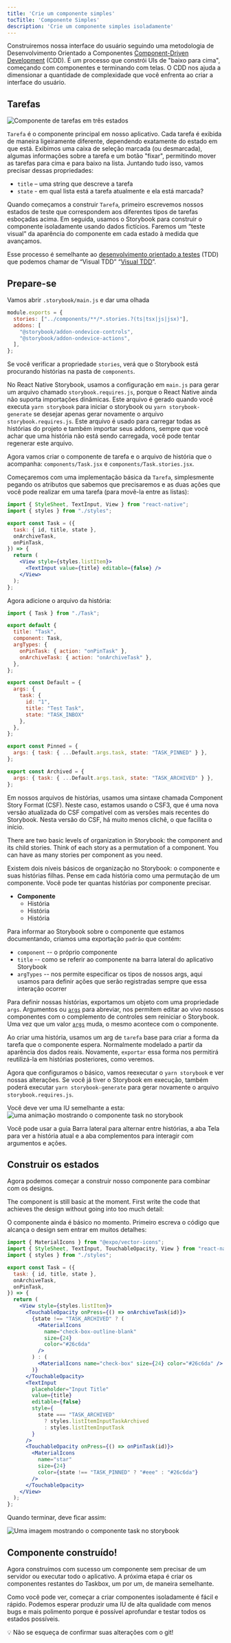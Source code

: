 ```yaml
---
title: 'Crie um componente simples'
tocTitle: 'Componente Simples'
description: 'Crie um componente simples isoladamente'
---
```


Construiremos nossa interface do usuário seguindo uma metodologia de Desenvolvimento Orientado a Componentes [Component-Driven Development](https://www.componentdriven.org/) (CDD). É um processo que constrói UIs de "baixo para cima", começando com componentes e terminando com telas. O CDD nos ajuda a dimensionar a quantidade de complexidade que você enfrenta ao criar a interface do usuário.

## Tarefas

![Componente de tarefas em três estados](/intro-to-storybook/task-states-learnstorybook.png)

`Tarefa` é o componente principal em nosso aplicativo. Cada tarefa é exibida de maneira ligeiramente diferente, dependendo exatamente do estado em que está. Exibimos uma caixa de seleção marcada (ou desmarcada), algumas informações sobre a tarefa e um botão "fixar", permitindo mover as tarefas para cima e para baixo na lista. Juntando tudo isso, vamos precisar dessas propriedades:

- `title` – uma string que descreve a tarefa
- `state` - em qual lista está a tarefa atualmente e ela está marcada?

Quando começamos a construir `Tarefa`, primeiro escrevemos nossos estados de teste que correspondem aos diferentes tipos de tarefas esboçadas acima. Em seguida, usamos o Storybook para construir o componente isoladamente usando dados fictícios. Faremos um “teste visual” da aparência do componente em cada estado à medida que avançamos.

Esse processo é semelhante ao [desenvolvimento orientado a testes](https://en.wikipedia.org/wiki/Test-driven_development) (TDD) que podemos chamar de “Visual TDD” “[Visual TDD](https://www.chromatic.com/blog/visual-test-driven-development)”.

## Prepare-se

Vamos abrir `.storybook/main.js` e dar uma olhada

```js:title=.storybook/main.js
module.exports = {
  stories: ["../components/**/*.stories.?(ts|tsx|js|jsx)"],
  addons: [
    "@storybook/addon-ondevice-controls",
    "@storybook/addon-ondevice-actions",
  ],
};
```

Se você verificar a propriedade `stories`, verá que o Storybook está procurando histórias na pasta de `components`.

No React Native Storybook, usamos a configuração em `main.js` para gerar um arquivo chamado `storybook.requires.js`, porque o React Native ainda não suporta importações dinâmicas. Este arquivo é gerado quando você executa `yarn storybook` para iniciar o storybook ou `yarn storybook-generate` se desejar apenas gerar novamente o arquivo `storybook.requires.js`. Este arquivo é usado para carregar todas as histórias do projeto e também importar seus addons, sempre que você achar que uma história não está sendo carregada, você pode tentar regenerar este arquivo.

Agora vamos criar o componente de tarefa e o arquivo de história que o acompanha: `components/Task.jsx` e `components/Task.stories.jsx`.

Começaremos com uma implementação básica da `Tarefa`, simplesmente pegando os atributos que sabemos que precisaremos e as duas ações que você pode realizar em uma tarefa (para movê-la entre as listas):

```jsx:title=components/Task.jsx
import { StyleSheet, TextInput, View } from "react-native";
import { styles } from "./styles";

export const Task = ({
  task: { id, title, state },
  onArchiveTask,
  onPinTask,
}) => {
  return (
    <View style={styles.listItem}>
      <TextInput value={title} editable={false} />
    </View>
  );
};
```

Agora adicione o arquivo da história:

```jsx:title=components/Task.stories.jsx
import { Task } from "./Task";

export default {
  title: "Task",
  component: Task,
  argTypes: {
    onPinTask: { action: "onPinTask" },
    onArchiveTask: { action: "onArchiveTask" },
  },
};

export const Default = {
  args: {
    task: {
      id: "1",
      title: "Test Task",
      state: "TASK_INBOX"
    },
  },
};

export const Pinned = {
  args: { task: { ...Default.args.task, state: "TASK_PINNED" } },
};

export const Archived = {
  args: { task: { ...Default.args.task, state: "TASK_ARCHIVED" } },
};
```

Em nossos arquivos de histórias, usamos uma sintaxe chamada Component Story Format (CSF). Neste caso, estamos usando o CSF3, que é uma nova versão atualizada do CSF ​​compatível com as versões mais recentes do Storybook. Nesta versão do CSF, há muito menos clichê, o que facilita o início.

There are two basic levels of organization in Storybook: the component and its child stories. Think of each story as a permutation of a component. You can have as many stories per component as you need.

Existem dois níveis básicos de organização no Storybook: o componente e suas histórias filhas. Pense em cada história como uma permutação de um componente. Você pode ter quantas histórias por componente precisar.

- **Componente**
  - História
  - História
  - História

Para informar ao Storybook sobre o componente que estamos documentando, criamos uma exportação `padrão` que contém:

- `component` -- o próprio componente
- `title` -- como se referir ao componente na barra lateral do aplicativo Storybook
- `argTypes` -- nos permite especificar os tipos de nossos args, aqui usamos para definir ações que serão registradas sempre que essa interação ocorrer

Para definir nossas histórias, exportamos um objeto com uma propriedade `args`. Argumentos ou [`args`](https://storybook.js.org/docs/react/writing-stories/args) para abreviar, nos permitem editar ao vivo nossos componentes com o complemento de controles sem reiniciar o Storybook. Uma vez que um valor [`args`](https://storybook.js.org/docs/react/writing-stories/args) muda, o mesmo acontece com o componente.

Ao criar uma história, usamos um arg de `tarefa` base para criar a forma da tarefa que o componente espera. Normalmente modelado a partir da aparência dos dados reais. Novamente, `exportar` essa forma nos permitirá reutilizá-la em histórias posteriores, como veremos.

Agora que configuramos o básico, vamos reexecutar o `yarn storybook` e ver nossas alterações. Se você já tiver o Storybook em execução, também poderá executar `yarn storybook-generate` para gerar novamente o arquivo `storybook.requires.js`.

Você deve ver uma IU semelhante a esta:
![uma animação mostrando o componente task no storybook](/intro-to-storybook/react-native-task-component.gif)

Você pode usar a guia Barra lateral para alternar entre histórias, a aba Tela para ver a história atual e a aba complementos para interagir com argumentos e ações.

## Construir os estados

Agora podemos começar a construir nosso componente para combinar com os designs.

The component is still basic at the moment. First write the code that achieves the design without going into too much detail:

O componente ainda é básico no momento. Primeiro escreva o código que alcança o design sem entrar em muitos detalhes:

```jsx:title=components/Task.jsx
import { MaterialIcons } from "@expo/vector-icons";
import { StyleSheet, TextInput, TouchableOpacity, View } from "react-native";
import { styles } from "./styles";

export const Task = ({
  task: { id, title, state },
  onArchiveTask,
  onPinTask,
}) => {
  return (
    <View style={styles.listItem}>
      <TouchableOpacity onPress={() => onArchiveTask(id)}>
        {state !== "TASK_ARCHIVED" ? (
          <MaterialIcons
            name="check-box-outline-blank"
            size={24}
            color="#26c6da"
          />
        ) : (
          <MaterialIcons name="check-box" size={24} color="#26c6da" />
        )}
      </TouchableOpacity>
      <TextInput
        placeholder="Input Title"
        value={title}
        editable={false}
        style={
          state === "TASK_ARCHIVED"
            ? styles.listItemInputTaskArchived
            : styles.listItemInputTask
        }
      />
      <TouchableOpacity onPress={() => onPinTask(id)}>
        <MaterialIcons
          name="star"
          size={24}
          color={state !== "TASK_PINNED" ? "#eee" : "#26c6da"}
        />
      </TouchableOpacity>
    </View>
  );
};
```

Quando terminar, deve ficar assim:

![Uma imagem mostrando o componente task no storybook](/intro-to-storybook/react-native-task-component-completed.gif)

## Componente construído!

Agora construímos com sucesso um componente sem precisar de um servidor ou executar todo o aplicativo. A próxima etapa é criar os componentes restantes do Taskbox, um por um, de maneira semelhante.

Como você pode ver, começar a criar componentes isoladamente é fácil e rápido. Podemos esperar produzir uma IU de alta qualidade com menos bugs e mais polimento porque é possível aprofundar e testar todos os estados possíveis.

<div class="aside">
💡 Não se esqueça de confirmar suas alterações com o git!
</div>
